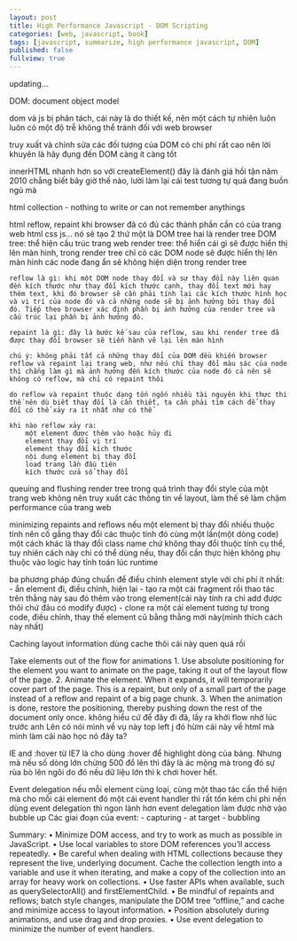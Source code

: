 ```yaml
---
layout: post
title: High Performance Javascript - DOM Scripting
categories: [web, javascript, book]
tags: [javascript, summarize, high performance javascript, DOM]
published: false
fullview: true
---
```


updating...

DOM: document object model

dom và js bị phân tách, cái này là do thiết kế, nên một cách tự nhiên luôn luôn có một độ trễ không thể tránh đối với web browser

truy xuất và chỉnh sửa các đối tượng của DOM có chi phí rất cao nên lời khuyên là hãy đụng đến DOM càng ít càng tốt

innerHTML nhanh hơn so với createElement() đây là đánh giá hồi tận năm 2010 chẳng biết bây giờ thế nào, lười làm lại cái test tương tự quá đang buồn ngủ mà

html collection - nothing to write or can not remember anythings

html reflow, repaint
	khi browser đã có đủ các thành phần cần có của trang web html css js... nó sẽ tạo 2 thứ một là DOM tree hai là render tree
	DOM tree: thể hiện cấu trúc trang web
	render tree: thể hiển cái gì sẽ được hiển thị lên màn hình, trong render tree chỉ có các DOM node sẽ được hiển thị lên màn hình các node đang ẩn sẽ không hiện diện trong render tree

	reflow là gì: khi một DOM node thay đổi và sự thay đổi này liên quan đến kích thước như thay đổi kích thước cạnh, thay đổi text mới hay thêm text, khi đó browser sẽ cần phải tính lại các kích thước hình học và vị trí của node đó và cả những node sẽ bị ảnh hưởng bởi thay đổi đó. Tiếp theo browser xác định phần bị ảnh hưởng của render tree và cấu trúc lại phần bị ảnh hưởng đó.

	repaint là gì: đây là bước kế sau của reflow, sau khi render tree đã được thay đổi browser sẽ tiến hành vẽ lại lên màn hình 

	chú ý: không phải tất cả những thay đổi của DOM đều khiến browser reflow và repaint lại trang web, như nếu chỉ thay đổi màu sác của node thì chẳng làm gì mà ảnh hưởng đến kích thước của node đó cả nên sẽ không có reflow, mà chỉ có repaint thôi

	do reflow và repaint thuộc dạng tốn ngốn nhiều tài nguyên khi thực thi thế nên dù biết thay đổi là cần thiết, ta cần phải tìm cách để thay đổi có thể xảy ra ít nhất như có thể
	
	khi nào reflow xảy ra:
		một element được thêm vào hoặc hủy đi
		element thay đổi vị trí
		element thay đổi kích thước
		nội dung element bị thay đổi
		load trang lần đầu tiên
		kích thước cửa sổ thay đổi


queuing and flushing render tree
	trong quá trình thay đổi style của một trang web không nên truy xuất các thông tin về layout, làm thế sẽ làm chậm performance của trang web

minimizing repaints and reflows
	nếu một element bị thay đổi nhiều thuộc tính nên cố gắng thay đổi các thuộc tính đó cùng một lần(một dòng code)
	một cách khác là thay đổi class name chứ không thay đổi thuộc tính cụ thể, tuy nhiên cách này chỉ có thể dùng nếu, thay đổi cần thực hiện không phụ thuộc vào logic hay tính toán lúc runtime

ba phương pháp đúng chuẩn để điều chỉnh element style với chi phí ít nhất:
	- ẩn element đi, điều chỉnh, hiện lại
	- tạo ra một cái fragment rồi thao tác trên thằng này sau đó thêm vào trong element(cái này tính ra chỉ add được thôi chứ đâu có modify được)
	- clone ra một cái element tương tự trong code, điều chỉnh, thay thế element cũ bằng thằng mới này(mình thích cách này nhất)

Caching layout information
	dùng cache thôi cái này quen quá rồi

Take elements out of the flow for animations
	1. Use absolute positioning for the element you want to animate on the page, taking
		it out of the layout flow of the page.
	2. Animate the element. When it expands, it will temporarily cover part of the page.
		This is a repaint, but only of a small part of the page instead of a reflow and repaint
		of a big page chunk.
	3. When the animation is done, restore the positioning, thereby pushing down the
		rest of the document only once.
	không hiểu cứ để đây đi đã, lấy ra khởi flow nhớ lúc trước anh Lên có nói mình về vụ này top left j đó hừm cái này về html mà mình làm cái nào học nó đây ta?

IE and :hover
	từ IE7 là cho dùng :hover để highlight dòng của bảng. Nhưng mà nếu số dòng lớn chừng 500 đổ lên thì đây là ác mộng mà trong đó sự rùa bò lên ngôi do đó nếu dữ liệu lớn thì k chơi hover hết.

Event delegation
	nếu mỗi element cùng loại, cùng một thao tác cần thể hiện mà cho mỗi cái element đó một cái event handler thì rất tốn kém chi phi nến dùng event delegation thì ngon lành hơn
	event delegation làm được nhờ vào bubble up 
	Các giai đoạn của event:
		- capturing
		- at target
		- bubbling

Summary:
	• Minimize DOM access, and try to work as much as possible in JavaScript.
	• Use local variables to store DOM references you’ll access repeatedly.
	• Be careful when dealing with HTML collections because they represent the live,
	underlying document. Cache the collection length into a variable and use it when
	iterating, and make a copy of the collection into an array for heavy work on
	collections.
	• Use faster APIs when available, such as querySelectorAll() and
	firstElementChild.
	• Be mindful of repaints and reflows; batch style changes, manipulate the DOM tree
	“offline,” and cache and minimize access to layout information.
	• Position absolutely during animations, and use drag and drop proxies.
	• Use event delegation to minimize the number of event handlers.

